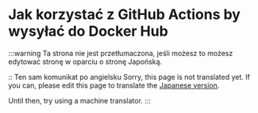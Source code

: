 # Jak korzystać z GitHub Actions by wysyłać do Docker Hub

:::warning
Ta strona nie jest przetłumaczona, jeśli możesz to możesz edytować stronę w oparciu o stronę Japońską.

:: Ten sam komunikat po angielsku
Sorry, this page is not translated yet. If you can, please edit this page to translate the [Japanese version](/docs/admin/push-docker-hub.md).

Until then, try using a machine translator.
:::
